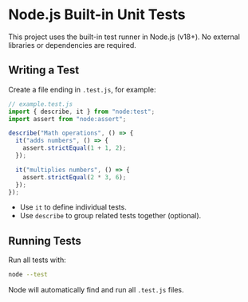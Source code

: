 # Node.js Built-in Unit Tests

This project uses the built-in test runner in Node.js (v18+). No external
libraries or dependencies are required.

## Writing a Test

Create a file ending in `.test.js`, for example:

```js
// example.test.js
import { describe, it } from "node:test";
import assert from "node:assert";

describe("Math operations", () => {
  it("adds numbers", () => {
    assert.strictEqual(1 + 1, 2);
  });

  it("multiplies numbers", () => {
    assert.strictEqual(2 * 3, 6);
  });
});
```

- Use `it` to define individual tests.
- Use `describe` to group related tests together (optional).

## Running Tests

Run all tests with:

```bash
node --test
```

Node will automatically find and run all `.test.js` files.
